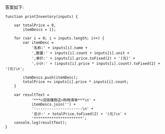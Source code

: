 答案如下:

    function printInventory(inputs) {
    
        var totalPrice = 0,
            itemDescs = [];
        
        for (var i = 0; i < inputs.length; i++) {
            var itemDesc = 
                '名称:' + inputs[i].name + 
                ',数量:' + inputs[i].count + inputs[i].unit + 
                ',单价:' + inputs[i].price.toFixed(2) + '(元)' + 
                ',小计:' + (inputs[i].price * inputs[i].count).toFixed(2) + '(元)\n';
                
            itemDescs.push(itemDesc);
            totalPrice += inputs[i].price * inputs[i].count;
        }
    
        var resultText =
                '***<没钱赚商店>购物清单***\n' +
                itemDescs.join('') +
                '----------------------\n' +
                '总计:' + totalPrice.toFixed(2) + '(元)\n' +
                '**********************';
        console.log(resultText);
    }
